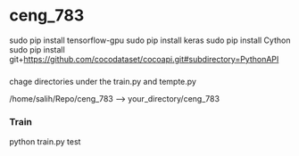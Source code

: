 # ceng_783


sudo pip install tensorflow-gpu
sudo pip install keras
sudo pip install Cython
sudo pip install git+https://github.com/cocodataset/cocoapi.git#subdirectory=PythonAPI

#####
chage directories under the train.py and tempte.py 

/home/salih/Repo/ceng_783 --> your_directory/ceng_783



### Train

python train.py test

